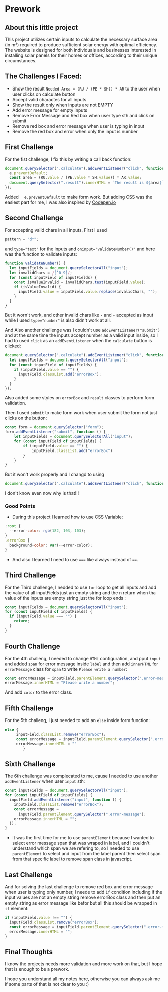# Prework

## About this little project

This project utilizes certain inputs to calculate the necessary surface area (in m²) required to produce sufficient solar energy with optimal efficiency. The website is designed for both individuals and businesses interested in installing solar panels for their homes or offices, according to their unique circumstances.

## The Challenges I Faced:

- Show the result `Needed Area = (RU / (PE * SH)) * AR` to the user when user clicks on calculate button
- Accept valid charactes for all inputs
- Show the result only when inputs are not EMPTY
- Add error message for empty inputs
- Remove Error Message and Red box when user type sth and click on submit
- Remove red box and error message when user is typing in input
- Remove the red box and error when only the input is number


## First Challenge

For the fist challenge, I fix this by writing a call back function:

```js
document.querySelector(".calculate").addEventListener("click", function (e) {
  e.preventDefault;
  const area = (RU.value / (PE.value * SH.value)) * AR.value;
  document.querySelector(".result").innerHTML = `The result is ${area}`;
});
```

Added `  e.preventDefault` to make form work. But adding CSS was the easiest part for me, I was also inspired by [Codepen.io](https://codepen.io/)

## Second Challenge

For accepting valid chars in all inputs, First I used

```js
pattern = "d*";
```

and `type="text"` for the inputs and `oninput="validateNumber()"` and here was the function to validate inputs:

```js
function validateNumber() {
  let inputFields = document.querySelectorAll("input");
  let invalidChars = /[^0-9]/;
  for (const inputField of inputFields) {
    const isValueInvalid = invalidChars.test(inputField.value);
    if (isValueInvalid) {
      inputField.value = inputField.value.replace(invalidChars, "");
    }
  }
}
```

But it worn't work, and other invalid chars like `-` and `+` accepted as input while I used `type="number"` is also didn't work at all.

And Also another challenge was I couldn't use `addEventListener("submit")` and at the same time the inputs accept number as a valid input inside, so I had to used `click` as an `addEventListener` when the `calculate` button is clicked:

```js
document.querySelector(".calculate").addEventListener("click", function () {
  let inputFields = document.querySelectorAll("input");
  for (const inputField of inputFields) {
    if (inputField.value == "") {
      inputField.classList.add("errorBox");
    }
  }
});
```

Also added some styles on `errorBox` and `result` classes to perform form validation.

Then I used `submit` to make form work when user submit the form not just clicks on the button:

```js
const form = document.querySelector("form");
form.addEventListener("submit", function () {
    let inputFields = document.querySelectorAll("input");
    for (const inputField of inputFields) {
        if (inputField.value == "") {
            inputField.classList.add("errorBox")
        }
    }
}
```

But it won't work properly and I changd to using

```js
document.querySelector(".calculate").addEventListener("click", function () {....}
```

I don't know even now why is that!!!

### Good Points

- During this project I learned how to use CSS Variable:

```js
:root {
  --error-color: rgb(182, 103, 103);
}
.errorBox {
  background-color: var(--error-color);
}
```

- And also I learned I need to use `===` like always instead of `==`.

## Third Challenge

For the Third challenge, I nedded to use `for` loop to get all inputs and add the value of all inputFields just an empty string and the n return when tha value of the inputs are empty string just the for loop ends :

```js
const inputFields = document.querySelectorAll("input");
for (const inputField of inputFields) {
  if (inputField.value === "") {
    return;
  }
}
```
## Fourth Challenge

For the 4th challeng, I needed to change `HTML` configuration, and pput `input` and added `span` for error message inside `label` and then add `innerHTML` for `errorMessage` class for `span` to write `Please write a number`:

```js
const errorMessage = inputField.parentElement.querySelector(".error-message");
errorMessage.innerHTML = "Please write a number";
```

And add `color` to the error class.

## Fifth Challenge

For the 5th challeng, I just needed to add an `else` inside form function:

```js
else {
     inputField.classList.remove("errorBox");
     const errorMessage = inputField.parentElement.querySelector(".error-message");
     errorMessage.innerHTML = ""
        }
```
## Sixth Challenge

The 6th challenge was complecated to me, cause I needed to use another `addEventListener` when user `input` sth:

```js
const inputFields = document.querySelectorAll("input");
for (const inputField of inputFields) {
  inputField.addEventListener("input", function () {
    inputField.classList.remove("errorBox");
    const errorMessage =
      inputField.parentElement.querySelector(".error-message");
    errorMessage.innerHTML = "";
  });
}
```

- It was the first time for me to use `parentElement` because I wanted to select error message span that was wraped in label, and I couldn't understand which span we are refering to, so I needed to use `parentElement` to select and input from the label parent then select span from that specific label to remove span class in javascript.

## Last Challenge

And for solving the last challenge to remove red box and error message when user is typing only number, I neede to add `if` condition including if the input values are not an empty string remove errorBox class and then put an empty string as error message like befor but all this should be wrapped in `if` element:

```js
if (inputField.value !== "") {
  inputField.classList.remove("errorBox");
  const errorMessage = inputField.parentElement.querySelector(".error-message");
  errorMessage.innerHTML = "";
}
```

## Final Thoughts
I know the projects needs more validation and more work on that, but I hope that is enough to be a prework.

I hope you understand all my notes here, otherwise you can always ask me if some parts of that is not clear to you :)

